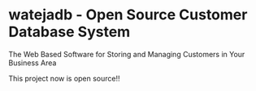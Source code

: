 # watejadb - Open Source Customer Database System


The Web Based Software for Storing and Managing Customers in Your Business Area


This project now is open source!!
